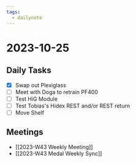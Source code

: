 ```yaml
---
tags:
  - dailynote
---
```


# 2023-10-25

## Daily Tasks

- [x] Swap out Plexiglass
- [ ] Meet with Doga to retrain PF400
- [ ] Test HiG Module
- [ ] Test Tobias's Hidex REST and/or REST return
- [ ] Move Shelf

## Meetings

- [[2023-W43 Weekly Meeting]]
- [[2023-W43 Medal Weekly Sync]]

